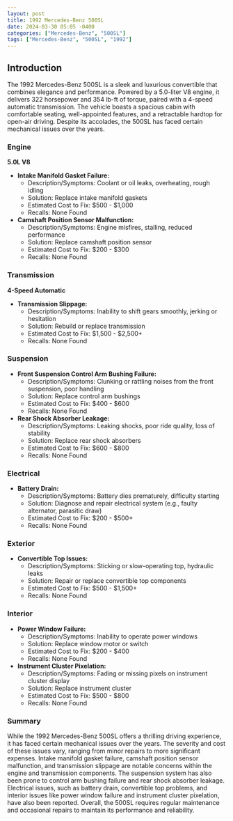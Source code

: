 ```yaml
---
layout: post
title: 1992 Mercedes-Benz 500SL
date: 2024-03-30 05:05 -0400
categories: ["Mercedes-Benz", "500SL"]
tags: ["Mercedes-Benz", "500SL", "1992"]
---
```

## Introduction

The 1992 Mercedes-Benz 500SL is a sleek and luxurious convertible that combines elegance and performance. Powered by a 5.0-liter V8 engine, it delivers 322 horsepower and 354 lb-ft of torque, paired with a 4-speed automatic transmission. The vehicle boasts a spacious cabin with comfortable seating, well-appointed features, and a retractable hardtop for open-air driving. Despite its accolades, the 500SL has faced certain mechanical issues over the years.

### Engine

**5.0L V8**

- **Intake Manifold Gasket Failure:**
    - Description/Symptoms: Coolant or oil leaks, overheating, rough idling
    - Solution: Replace intake manifold gaskets
    - Estimated Cost to Fix: $500 - $1,000
    - Recalls: None Found
- **Camshaft Position Sensor Malfunction:**
    - Description/Symptoms: Engine misfires, stalling, reduced performance
    - Solution: Replace camshaft position sensor
    - Estimated Cost to Fix: $200 - $300
    - Recalls: None Found

### Transmission

**4-Speed Automatic**

- **Transmission Slippage:**
    - Description/Symptoms: Inability to shift gears smoothly, jerking or hesitation
    - Solution: Rebuild or replace transmission
    - Estimated Cost to Fix: $1,500 - $2,500+
    - Recalls: None Found

### Suspension

- **Front Suspension Control Arm Bushing Failure:**
    - Description/Symptoms: Clunking or rattling noises from the front suspension, poor handling
    - Solution: Replace control arm bushings
    - Estimated Cost to Fix: $400 - $600
    - Recalls: None Found
- **Rear Shock Absorber Leakage:**
    - Description/Symptoms: Leaking shocks, poor ride quality, loss of stability
    - Solution: Replace rear shock absorbers
    - Estimated Cost to Fix: $600 - $800
    - Recalls: None Found

### Electrical

- **Battery Drain:**
    - Description/Symptoms: Battery dies prematurely, difficulty starting
    - Solution: Diagnose and repair electrical system (e.g., faulty alternator, parasitic draw)
    - Estimated Cost to Fix: $200 - $500+
    - Recalls: None Found

### Exterior

- **Convertible Top Issues:**
    - Description/Symptoms: Sticking or slow-operating top, hydraulic leaks
    - Solution: Repair or replace convertible top components
    - Estimated Cost to Fix: $500 - $1,500+
    - Recalls: None Found

### Interior

- **Power Window Failure:**
    - Description/Symptoms: Inability to operate power windows
    - Solution: Replace window motor or switch
    - Estimated Cost to Fix: $200 - $400
    - Recalls: None Found
- **Instrument Cluster Pixelation:**
    - Description/Symptoms: Fading or missing pixels on instrument cluster display
    - Solution: Replace instrument cluster
    - Estimated Cost to Fix: $500 - $800
    - Recalls: None Found

### Summary

While the 1992 Mercedes-Benz 500SL offers a thrilling driving experience, it has faced certain mechanical issues over the years. The severity and cost of these issues vary, ranging from minor repairs to more significant expenses. Intake manifold gasket failure, camshaft position sensor malfunction, and transmission slippage are notable concerns within the engine and transmission components. The suspension system has also been prone to control arm bushing failure and rear shock absorber leakage. Electrical issues, such as battery drain, convertible top problems, and interior issues like power window failure and instrument cluster pixelation, have also been reported. Overall, the 500SL requires regular maintenance and occasional repairs to maintain its performance and reliability.
